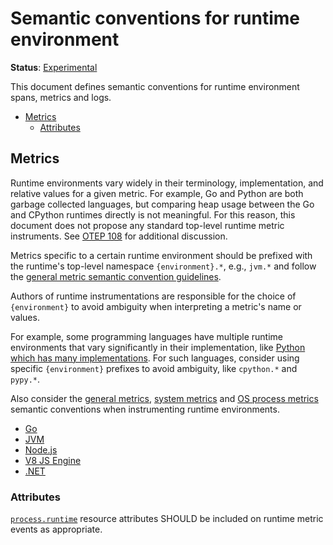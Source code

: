 <!--- Hugo front matter used to generate the website version of this page:
linkTitle: Runtime environment
--->

# Semantic conventions for runtime environment

**Status**: [Experimental][DocumentStatus]

This document defines semantic conventions for
runtime environment spans, metrics and logs.

<!-- toc -->

- [Metrics](#metrics)
  - [Attributes](#attributes)

<!-- tocstop -->

## Metrics

Runtime environments vary widely in their terminology, implementation, and
relative values for a given metric. For example, Go and Python are both
garbage collected languages, but comparing heap usage between the Go and
CPython runtimes directly is not meaningful. For this reason, this document
does not propose any standard top-level runtime metric instruments. See [OTEP
108](https://github.com/open-telemetry/oteps/pull/108/files) for additional
discussion.

Metrics specific to a certain runtime environment should be prefixed with
the runtime's top-level namespace `{environment}.*`, e.g., `jvm.*` and follow the
[general metric semantic convention guidelines](/docs/general/metrics.md#general-guidelines).

Authors of runtime instrumentations are responsible for the choice of
`{environment}` to avoid ambiguity when interpreting a metric's name or values.

For example, some programming languages have multiple runtime environments
that vary significantly in their implementation, like [Python which has many
implementations](https://wiki.python.org/moin/PythonImplementations). For
such languages, consider using specific `{environment}` prefixes to avoid
ambiguity, like `cpython.*` and `pypy.*`.

Also consider the
[general metrics](/docs/general/metrics.md#general-guidelines),
[system metrics](/docs/system/system-metrics.md) and
[OS process metrics](/docs/system/process-metrics.md)
semantic conventions when instrumenting runtime environments.

- [Go](go-metrics.md)
- [JVM](jvm-metrics.md)
- [Node.js](nodejs-metrics.md)
- [V8 JS Engine](v8js-metrics.md)
- [.NET](dotnet-metrics.md)

### Attributes

[`process.runtime`](/docs/resource/process.md#process-runtimes)
resource attributes SHOULD be included on runtime metric events as appropriate.

[DocumentStatus]: https://opentelemetry.io/docs/specs/otel/document-status
